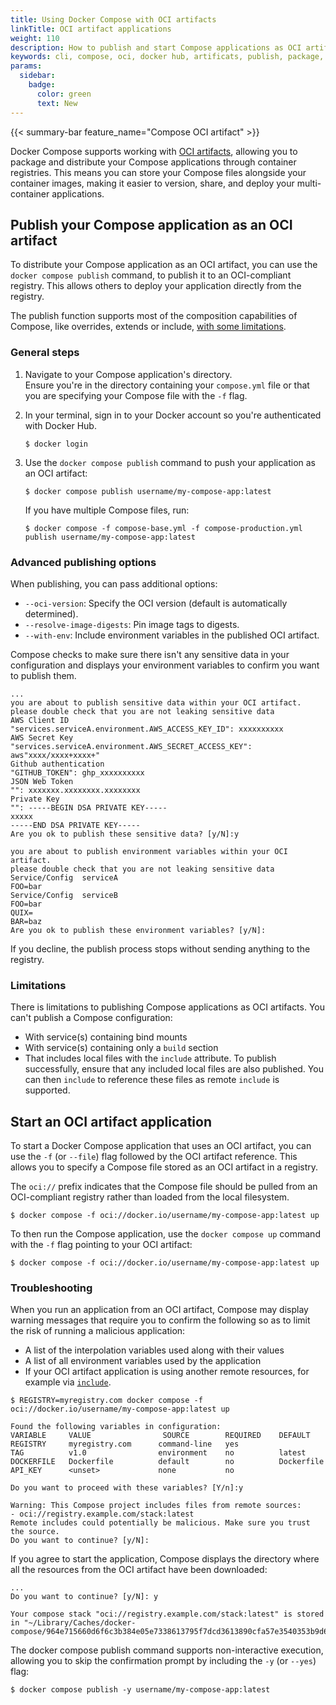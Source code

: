 ```yaml
---
title: Using Docker Compose with OCI artifacts
linkTitle: OCI artifact applications
weight: 110
description: How to publish and start Compose applications as OCI artifacts
keywords: cli, compose, oci, docker hub, artificats, publish, package, distribute
params:
  sidebar:
    badge:
      color: green
      text: New
---
```


{{< summary-bar feature_name="Compose OCI artifact" >}}

Docker Compose supports working with [OCI artifacts](/manuals/docker-hub/repos/manage/hub-images/oci-artifacts.md), allowing you to package and distribute your Compose applications through container registries. This means you can store your Compose files alongside your container images, making it easier to version, share, and deploy your multi-container applications.

## Publish your Compose application as an OCI artifact

To distribute your Compose application as an OCI artifact, you can use the `docker compose publish` command, to publish it to an OCI-compliant registry. 
This allows others to deploy your application directly from the registry.

The publish function supports most of the composition capabilities of Compose, like overrides, extends or include, [with some limitations](#limitations).

### General steps

1. Navigate to your Compose application's directory.  
   Ensure you're in the directory containing your `compose.yml` file or that you are specifying your Compose file with the `-f` flag.

2. In your terminal, sign in to your Docker account so you're authenticated with Docker Hub.

   ```console
   $ docker login
   ```

3. Use the `docker compose publish` command to push your application as an OCI artifact:

   ```console
   $ docker compose publish username/my-compose-app:latest
   ```
   If you have multiple Compose files, run:

   ```console
   $ docker compose -f compose-base.yml -f compose-production.yml publish username/my-compose-app:latest
   ```

### Advanced publishing options

When publishing, you can pass additional options: 
- `--oci-version`: Specify the OCI version (default is automatically determined).
- `--resolve-image-digests`: Pin image tags to digests.
- `--with-env`: Include environment variables in the published OCI artifact.

Compose checks to make sure there isn't any sensitive data in your configuration and displays your environment variables to confirm you want to publish them.

```text
...
you are about to publish sensitive data within your OCI artifact.
please double check that you are not leaking sensitive data
AWS Client ID
"services.serviceA.environment.AWS_ACCESS_KEY_ID": xxxxxxxxxx
AWS Secret Key
"services.serviceA.environment.AWS_SECRET_ACCESS_KEY": aws"xxxx/xxxx+xxxx+"
Github authentication
"GITHUB_TOKEN": ghp_xxxxxxxxxx
JSON Web Token
"": xxxxxxx.xxxxxxxx.xxxxxxxx
Private Key
"": -----BEGIN DSA PRIVATE KEY-----
xxxxx
-----END DSA PRIVATE KEY-----
Are you ok to publish these sensitive data? [y/N]:y

you are about to publish environment variables within your OCI artifact.
please double check that you are not leaking sensitive data
Service/Config  serviceA
FOO=bar
Service/Config  serviceB
FOO=bar
QUIX=
BAR=baz
Are you ok to publish these environment variables? [y/N]: 
```

If you decline, the publish process stops without sending anything to the registry.

### Limitations

There is limitations to publishing Compose applications as OCI artifacts. You can't publish a Compose configuration:
- With service(s) containing bind mounts
- With service(s) containing only a `build` section
- That includes local files with the `include` attribute. To publish successfully, ensure that any included local files are also published. You can then `include` to reference these files as remote `include` is supported.

## Start an OCI artifact application

To start a Docker Compose application that uses an OCI artifact, you can use the `-f` (or `--file`) flag followed by the OCI artifact reference. This allows you to specify a Compose file stored as an OCI artifact in a registry.

The `oci://` prefix indicates that the Compose file should be pulled from an OCI-compliant registry rather than loaded from the local filesystem.

```console
$ docker compose -f oci://docker.io/username/my-compose-app:latest up
```

To then run the Compose application, use the `docker compose up` command with the `-f` flag pointing to your OCI artifact:

```console
$ docker compose -f oci://docker.io/username/my-compose-app:latest up
```

### Troubleshooting

When you run an application from an OCI artifact, Compose may display warning messages that require you to confirm the following so as to limit the risk of running a malicious application:

- A list of the interpolation variables used along with their values
- A list of all environment variables used by the application
- If your OCI artifact application is using another remote resources, for example via [`include`](/reference/compose-file/include/).

```text 
$ REGISTRY=myregistry.com docker compose -f oci://docker.io/username/my-compose-app:latest up

Found the following variables in configuration:
VARIABLE     VALUE                SOURCE        REQUIRED    DEFAULT
REGISTRY     myregistry.com      command-line   yes         
TAG          v1.0                environment    no          latest
DOCKERFILE   Dockerfile          default        no          Dockerfile
API_KEY      <unset>             none           no          

Do you want to proceed with these variables? [Y/n]:y

Warning: This Compose project includes files from remote sources:
- oci://registry.example.com/stack:latest
Remote includes could potentially be malicious. Make sure you trust the source.
Do you want to continue? [y/N]: 
```

If you agree to start the application, Compose displays the directory where all the resources from the OCI artifact have been downloaded:

```text
...
Do you want to continue? [y/N]: y

Your compose stack "oci://registry.example.com/stack:latest" is stored in "~/Library/Caches/docker-compose/964e715660d6f6c3b384e05e7338613795f7dcd3613890cfa57e3540353b9d6d"
```

The docker compose publish command supports non-interactive execution, allowing you to skip the confirmation prompt by including the `-y` (or `--yes`) flag: 

```console
$ docker compose publish -y username/my-compose-app:latest
```
